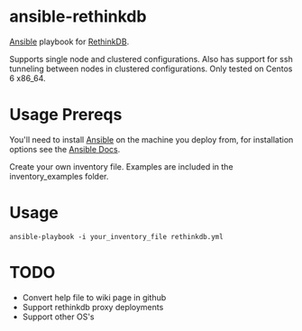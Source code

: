 ansible-rethinkdb
=================

[Ansible](http://www.ansibleworks.com/) playbook for [RethinkDB](http://rethinkdb.com/). 

Supports single node and clustered configurations. Also has support for ssh tunneling between nodes in clustered configurations. Only tested on Centos 6 x86_64.

Usage Prereqs
================
You'll need to install [Ansible](http://www.ansibleworks.com/) on the machine you deploy from, for installation options see the [Ansible Docs](http://www.ansibleworks.com/docs/gettingstarted.html).

Create your own inventory file. Examples are included in the inventory_examples folder.

Usage
================

```ansible-playbook -i your_inventory_file rethinkdb.yml```

TODO
=================
* Convert help file to wiki page in github
* Support rethinkdb proxy deployments
* Support other OS's




